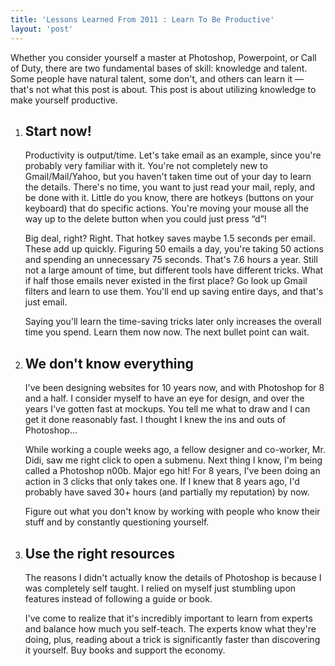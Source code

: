 ```yaml
---
title: 'Lessons Learned From 2011 : Learn To Be Productive'
layout: 'post'
---
```


Whether you consider yourself a master at Photoshop, Powerpoint, or Call of Duty, there are two fundamental bases of skill: knowledge and talent. Some people have natural talent, some don't, and others can learn it — that's not what this post is about. This post is about utilizing knowledge to make yourself productive.

1.	Start now!
	----------

	Productivity is output/time. Let's take email as an example, since you're probably very familiar with it. You're not completely new to Gmail/Mail/Yahoo, but you haven't taken time out of your day to learn the details. There's no time, you want to just read your mail, reply, and be done with it. Little do you know, there are hotkeys (buttons on your keyboard) that do specific actions. You're moving your mouse all the way up to the delete button when you could just press “d”!

	Big deal, right? Right. That hotkey saves maybe 1.5 seconds per email. These add up quickly. Figuring 50 emails a day, you're taking 50 actions and spending an unnecessary 75 seconds. That's 7.6 hours a year. Still not a large amount of time, but different tools have different tricks. What if half those emails never existed in the first place? Go look up Gmail filters and learn to use them. You'll end up saving entire days, and that's just email.

	Saying you'll learn the time-saving tricks later only increases the overall time you spend. Learn them now now. The next bullet point can wait.

2.	We don't know everything
	------------------------

	I've been designing websites for 10 years now, and with Photoshop for 8 and a half. I consider myself to have an eye for design, and over the years I've gotten fast at mockups. You tell me what to draw and I can get it done reasonably fast. I thought I knew the ins and outs of Photoshop...

	While working a couple weeks ago, a fellow designer and co-worker, Mr. Didi, saw me right click to open a submenu. Next thing I know, I'm being called a Photoshop n00b. Major ego hit! For 8 years, I've been doing an action in 3 clicks that only takes one. If I knew that 8 years ago, I'd probably have saved 30+ hours (and partially my reputation) by now.

	Figure out what you don't know by working with people who know their stuff and by constantly questioning yourself.

3.	Use the right resources
	-----------------------

	The reasons I didn't actually know the details of Photoshop is because I was completely self taught. I relied on myself just stumbling upon features instead of following a guide or book.

	I've come to realize that it's incredibly important to learn from experts and balance how much you self-teach. The experts know what they're doing, plus, reading about a trick is significantly faster than discovering it yourself. Buy books and support the economy.

